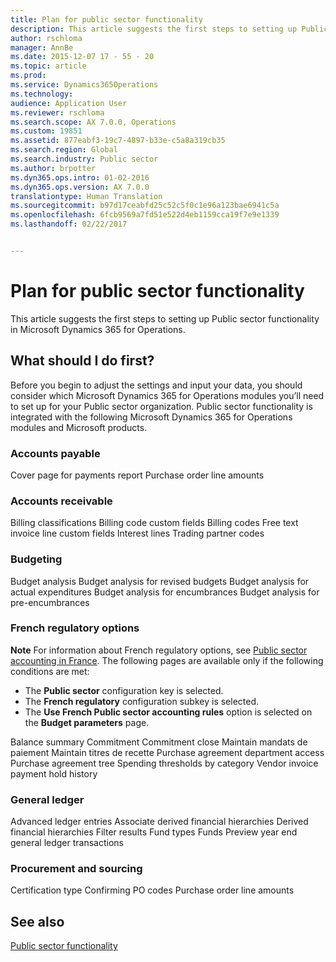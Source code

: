 ```yaml
---
title: Plan for public sector functionality
description: This article suggests the first steps to setting up Public sector functionality in Microsoft Dynamics 365 for Operations.
author: rschloma
manager: AnnBe
ms.date: 2015-12-07 17 - 55 - 20
ms.topic: article
ms.prod: 
ms.service: Dynamics365Operations
ms.technology: 
audience: Application User
ms.reviewer: rschloma
ms.search.scope: AX 7.0.0, Operations
ms.custom: 19851
ms.assetid: 877eabf3-19c7-4897-b33e-c5a8a319cb35
ms.search.region: Global
ms.search.industry: Public sector
ms.author: brpotter
ms.dyn365.ops.intro: 01-02-2016
ms.dyn365.ops.version: AX 7.0.0
translationtype: Human Translation
ms.sourcegitcommit: b97d17ceabfd25c52c5f0c1e96a123bae6941c5a
ms.openlocfilehash: 6fcb9569a7fd51e522d4eb1159cca19f7e9e1339
ms.lasthandoff: 02/22/2017


---
```


# <a name="plan-for-public-sector-functionality"></a>Plan for public sector functionality

This article suggests the first steps to setting up Public sector functionality in Microsoft Dynamics 365 for Operations.

<a name="what-should-i-do-first"></a>What should I do first?
-----------------------

Before you begin to adjust the settings and input your data, you should consider which Microsoft Dynamics 365 for Operations modules you’ll need to set up for your Public sector organization. Public sector functionality is integrated with the following Microsoft Dynamics 365 for Operations modules and Microsoft products.

### <a name="accounts-payable"></a>Accounts payable

Cover page for payments report Purchase order line amounts

### <a name="accounts-receivable"></a>Accounts receivable

Billing classifications Billing code custom fields Billing codes Free text invoice line custom fields Interest lines Trading partner codes

### <a name="budgeting"></a>Budgeting

Budget analysis Budget analysis for revised budgets Budget analysis for actual expenditures Budget analysis for encumbrances Budget analysis for pre-encumbrances

### <a name="french-regulatory-options"></a>French regulatory options

**Note** For information about French regulatory options, see [Public sector accounting in France](public-sector-accounting-france.md). The following pages are available only if the following conditions are met:

-   The **Public sector** configuration key is selected.
-   The **French regulatory** configuration subkey is selected.
-   The **Use French Public sector accounting rules** option is selected on the **Budget parameters** page.

Balance summary Commitment Commitment close Maintain mandats de paiement Maintain titres de recette Purchase agreement department access Purchase agreement tree Spending thresholds by category Vendor invoice payment hold history

### <a name="general-ledger"></a>General ledger

Advanced ledger entries Associate derived financial hierarchies Derived financial hierarchies Filter results Fund types Funds Preview year end general ledger transactions

### <a name="procurement-and-sourcing"></a>Procurement and sourcing

Certification type Confirming PO codes Purchase order line amounts

 

<a name="see-also"></a>See also
--------

[Public sector functionality](public-sector-functionality.md)


